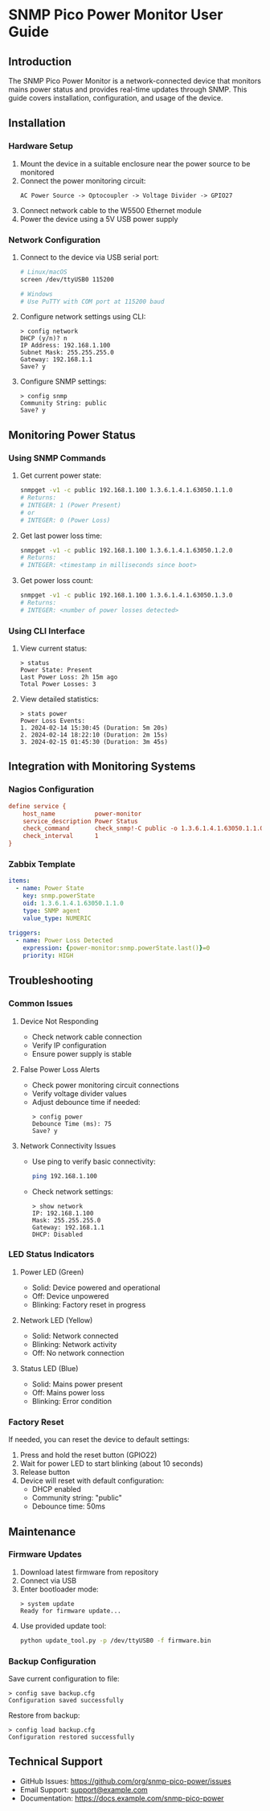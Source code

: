 # SNMP Pico Power Monitor User Guide

## Introduction
The SNMP Pico Power Monitor is a network-connected device that monitors mains power status and provides real-time updates through SNMP. This guide covers installation, configuration, and usage of the device.

## Installation

### Hardware Setup
1. Mount the device in a suitable enclosure near the power source to be monitored
2. Connect the power monitoring circuit:
   ```
   AC Power Source -> Optocoupler -> Voltage Divider -> GPIO27
   ```
3. Connect network cable to the W5500 Ethernet module
4. Power the device using a 5V USB power supply

### Network Configuration
1. Connect to the device via USB serial port:
   ```bash
   # Linux/macOS
   screen /dev/ttyUSB0 115200
   
   # Windows
   # Use PuTTY with COM port at 115200 baud
   ```

2. Configure network settings using CLI:
   ```
   > config network
   DHCP (y/n)? n
   IP Address: 192.168.1.100
   Subnet Mask: 255.255.255.0
   Gateway: 192.168.1.1
   Save? y
   ```

3. Configure SNMP settings:
   ```
   > config snmp
   Community String: public
   Save? y
   ```

## Monitoring Power Status

### Using SNMP Commands

1. Get current power state:
   ```bash
   snmpget -v1 -c public 192.168.1.100 1.3.6.1.4.1.63050.1.1.0
   # Returns:
   # INTEGER: 1 (Power Present)
   # or
   # INTEGER: 0 (Power Loss)
   ```

2. Get last power loss time:
   ```bash
   snmpget -v1 -c public 192.168.1.100 1.3.6.1.4.1.63050.1.2.0
   # Returns:
   # INTEGER: <timestamp in milliseconds since boot>
   ```

3. Get power loss count:
   ```bash
   snmpget -v1 -c public 192.168.1.100 1.3.6.1.4.1.63050.1.3.0
   # Returns:
   # INTEGER: <number of power losses detected>
   ```

### Using CLI Interface

1. View current status:
   ```
   > status
   Power State: Present
   Last Power Loss: 2h 15m ago
   Total Power Losses: 3
   ```

2. View detailed statistics:
   ```
   > stats power
   Power Loss Events:
   1. 2024-02-14 15:30:45 (Duration: 5m 20s)
   2. 2024-02-14 18:22:10 (Duration: 2m 15s)
   3. 2024-02-15 01:45:30 (Duration: 3m 45s)
   ```

## Integration with Monitoring Systems

### Nagios Configuration
```cfg
define service {
    host_name           power-monitor
    service_description Power Status
    check_command       check_snmp!-C public -o 1.3.6.1.4.1.63050.1.1.0 -w 1:1
    check_interval      1
}
```

### Zabbix Template
```yaml
items:
  - name: Power State
    key: snmp.powerState
    oid: 1.3.6.1.4.1.63050.1.1.0
    type: SNMP agent
    value_type: NUMERIC
    
triggers:
  - name: Power Loss Detected
    expression: {power-monitor:snmp.powerState.last()}=0
    priority: HIGH
```

## Troubleshooting

### Common Issues

1. Device Not Responding
   - Check network cable connection
   - Verify IP configuration
   - Ensure power supply is stable

2. False Power Loss Alerts
   - Check power monitoring circuit connections
   - Verify voltage divider values
   - Adjust debounce time if needed:
     ```
     > config power
     Debounce Time (ms): 75
     Save? y
     ```

3. Network Connectivity Issues
   - Use ping to verify basic connectivity:
     ```bash
     ping 192.168.1.100
     ```
   - Check network settings:
     ```
     > show network
     IP: 192.168.1.100
     Mask: 255.255.255.0
     Gateway: 192.168.1.1
     DHCP: Disabled
     ```

### LED Status Indicators

1. Power LED (Green)
   - Solid: Device powered and operational
   - Off: Device unpowered
   - Blinking: Factory reset in progress

2. Network LED (Yellow)
   - Solid: Network connected
   - Blinking: Network activity
   - Off: No network connection

3. Status LED (Blue)
   - Solid: Mains power present
   - Off: Mains power loss
   - Blinking: Error condition

### Factory Reset
If needed, you can reset the device to default settings:
1. Press and hold the reset button (GPIO22)
2. Wait for power LED to start blinking (about 10 seconds)
3. Release button
4. Device will reset with default configuration:
   - DHCP enabled
   - Community string: "public"
   - Debounce time: 50ms

## Maintenance

### Firmware Updates
1. Download latest firmware from repository
2. Connect via USB
3. Enter bootloader mode:
   ```
   > system update
   Ready for firmware update...
   ```
4. Use provided update tool:
   ```bash
   python update_tool.py -p /dev/ttyUSB0 -f firmware.bin
   ```

### Backup Configuration
Save current configuration to file:
```
> config save backup.cfg
Configuration saved successfully
```

Restore from backup:
```
> config load backup.cfg
Configuration restored successfully
```

## Technical Support
- GitHub Issues: https://github.com/org/snmp-pico-power/issues
- Email Support: support@example.com
- Documentation: https://docs.example.com/snmp-pico-power
